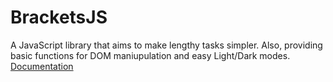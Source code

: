 # BracketsJS
A JavaScript library that aims to make lengthy tasks simpler. Also, providing basic functions for DOM maniupulation and easy Light/Dark modes.
[Documentation](https://jdev.eu.org/BracketsJS)
